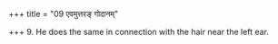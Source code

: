 +++
title = "09 एवमुत्तरङ् गोदानम्"

+++
9. He does the same in connection with the hair near the left ear.
